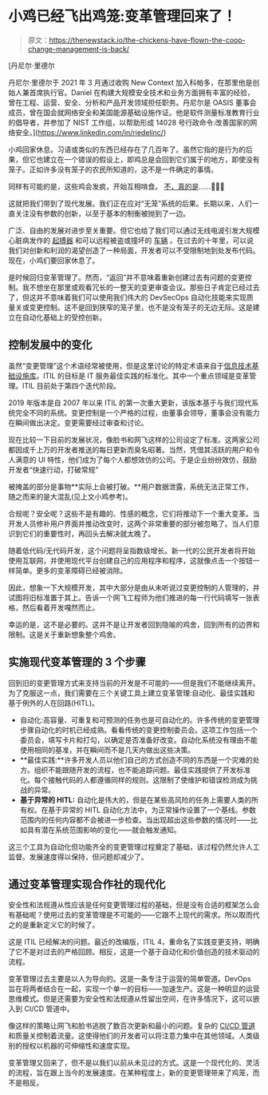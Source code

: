 # 小鸡已经飞出鸡笼:变革管理回来了！

> 原文：<https://thenewstack.io/the-chickens-have-flown-the-coop-change-management-is-back/>

[](https://www.linkedin.com/in/riedelinc/)

 [丹尼尔·里德尔

丹尼尔·里德尔于 2021 年 3 月通过收购 New Context 加入科帕多，在那里他是创始人兼首席执行官。Daniel 在构建大规模安全技术和业务方面拥有丰富的经验，曾在工程、运营、安全、分析和产品开发领域担任职务。丹尼尔是 OASIS 董事会成员，曾在国会就网络安全和美国能源基础设施作证。他是软件测量标准教育行业的倡导者，并参加了 NIST 工作组，以帮助形成 14028 号行政命令:改善国家的网络安全。](https://www.linkedin.com/in/riedelinc/) [](https://www.linkedin.com/in/riedelinc/)

小鸡回家休息。习语或类似的东西已经存在了几百年了。虽然它指的是行为的后果，但它也建立在一个错误的假设上，即鸡总是会回到它们属于的地方，即使没有笼子。正如许多没有笼子的农民所知道的，这不是一件确定的事情。

同样有可能的是，这些鸡会发疯，开始互相啃食。 [不，真的是](https://www.poultryworld.net/health-nutrition/welfare-implications-of-cage-free-egg-production/)……🤯🤪😳

这就把我们带到了现代发展。我们正在应对“无笼”系统的后果。长期以来，人们一直关注没有参数的创新，以至于基本的制衡被抛到了一边。

广泛、自由的发展对进步至关重要。但它也给了我们可以通过无线电波引发大规模心脏病发作的 [起搏器](https://blogs.cisco.com/healthcare/fda-announces-first-ever-recall-of-a-medical-device-due-to-cyber-risk) 和可以远程被盗或撞坏的 [车辆](https://www.bbc.com/news/technology-33650491) 。在过去的十年里，可以说我们对创新和利润的渴望创造了一种局面，开发者可以不受限制地到处发布代码。现在，小鸡们要回家休息了。

是时候回归变革管理了。然而，“返回”并不意味着重新创建过去有问题的变更控制。我不想坐在那里或观看冗长的一整天的变更审查会议。那些日子肯定已经过去了，但这并不意味着我们可以使用我们伟大的 DevSecOps 自动化技能来实现质量关或变更控制。这不是回到狭窄的笼子里，也不是没有笼子的无边无际。这是建立在自动化基础上的受控创新。

## 控制发展中的变化

虽然“变更管理”这个术语经常被使用，但是这里讨论的特定术语来自于[信息技术基础设施库](https://www.axelos.com/certifications/itil-service-management)。ITIL 的目标是 IT 服务最佳实践的标准化。其中一个重点领域是变革管理。ITIL 目前处于第四个迭代阶段。

2019 年版本是自 2007 年以来 ITIL 的第一次重大更新，该版本基于与我们现代系统完全不同的系统。变更控制是一个严格的过程，由董事会领导，董事会没有能力在瞬间做出决定。变更需要经过审查和讨论。

现在比较一下目前的发展状况，像脸书和网飞这样的公司设定了标准。这两家公司都因成千上万的开发者推送的每日更新而臭名昭著。当然，凭借其活跃的用户和令人满意的 UI 特性，他们成为了每个人都想效仿的公司。于是企业纷纷效仿，鼓励开发者“快速行动，打破常规”

被掩盖的部分是事物**实际上会被打破。**用户数据泄露，系统无法正常工作，随之而来的是大混乱(见上文小鸡参考)。

合规呢？安全呢？这些不是有趣的、性感的概念，它们将推动下一个重大变革。当开发人员修补用户界面并推动改变时，这两个非常重要的部分被忽略了。当人们意识到它们的重要性时，再回头去解决就太晚了。

随着低代码/无代码开发，这个问题将呈指数级增长。新一代的公民开发者将开始使用互联网，并使用现代平台创建自己的应用程序和程序，这就像点击一个按钮一样简单。更多的变革障碍已经被消除。

因此，想象一下大规模开发，其中大部分是由从未听说过变更控制的人管理的，并试图将旧标准置于其上。告诉一个网飞工程师为他们推进的每一行代码填写一张表格，然后看着开发嘎然而止。

幸运的是，这不是必要的。这并不是让开发者回到隐喻的鸡舍，回到所有的边界和限制。这是关于重新想象整个鸡舍。

## 实施现代变革管理的 3 个步骤

回到旧的变更管理方式来支持当前的开发是不可能的——但是我们不能继续离开。为了克服这一点，我们需要在三个关键工具上建立变革管理:自动化、最佳实践和基于例外的人在回路(HITL)。

*   自动化:高容量、可重复和可预测的任务也是可自动化的。许多传统的变更管理步骤自动化的时机已经成熟。看看传统的变更控制委员会。这项工作包括一个委员会，填写卡片和打勾，以确定是否准备好改变。自动化系统没有理由不能使用相同的基准，并在瞬间而不是几天内做出这些决策。
*   **最佳实践:**许多开发人员以他们自己的方式创造不同的东西是一个灾难的处方。组织不能跟随开发的流程，也不能追踪问题。最佳实践提供了开发标准化。每个接触代码的人都遵循同样的规则。这限制了使维护和错误检测成为挑战的异常。
*   **基于异常的 HITL:** 自动化是伟大的，但是在某些高风险的任务上需要人类的所有权。在基于异常的 HITL 自动化方法中，为正常操作设置了一个基线。参数范围内的任何内容都不会被进一步检查。当出现超出这些参数的情况时——比如具有潜在系统范围影响的变化——就会触发通知。

这三个工具为自动化但功能齐全的变更管理过程奠定了基础，该过程仍然允许人工监督。发展速度得以保持，但问题却减少了。

## 通过变革管理实现合作社的现代化

安全性和法规遵从性应该是任何变更管理过程的基础，但是没有合适的框架怎么会有基础呢？使用过去的变革管理是不可能的——它跟不上现代的需求。所以取而代之的是重新定义它的时候了。

这是 ITIL 已经解决的问题。最近的改编版，ITIL 4，重命名了实践变更支持，明确了它不是对过去的严格回顾。相反，这是一个基于自动化和价值创造的技术驱动的流程。

变革管理过去主要是以人为导向的。这是一条专注于运营的简单管道。DevOps 旨在将两者结合在一起，实现一个单一的目标——加速生产。这是一种明显的运营思维模式。但是还需要为安全性和法规遵从性留出空间，在许多情况下，这可以嵌入到 CI/CD 管道中。

像这样的策略让网飞和脸书逃脱了数百次更新和最小的问题。复杂的 [CI/CD 管道](https://thenewstack.io/3-ways-to-use-automation-in-ci-cd-pipelines/)和质量关控制着流量。这使得他们的开发者可以将注意力集中在其他领域。人类级别的授权以机器的可伸缩性和速度实现。

变革管理又回来了，但不是以我们以前从未见过的方式。这是一个现代化的、灵活的流程，旨在跟上当今的发展速度。在某种程度上，新的变更管理带来了鸡笼，而不是相反。

<svg xmlns:xlink="http://www.w3.org/1999/xlink" viewBox="0 0 68 31" version="1.1"><title>Group</title> <desc>Created with Sketch.</desc></svg>